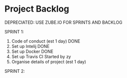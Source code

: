 # Project Backlog

DEPRECIATED: USE ZUBE.IO FOR SPRINTS AND BACKLOG


SPRINT 1:
1. Code of conduct (est 1 day) DONE
2. Set up Intelij DONE
3. Set up Docker DONE
4. Set up Travis CI Started by zy
5. Organise details of project (est 1 day)



SPRINT 2:

